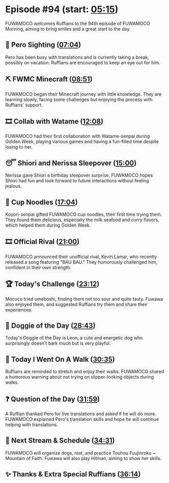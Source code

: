 # Episode #94 (start: [05:15](https://youtu.be/5uQ0WNOn6Eg?t=05m15s))

FUWAMOCO welcomes Ruffians to the 94th episode of FUWAMOCO Morning, aiming to bring smiles and a great start to the day.

## 👀 Pero Sighting ([07:04](https://youtu.be/5uQ0WNOn6Eg?t=07m04s))

Pero has been busy with translations and is currently taking a break, possibly on vacation. Ruffians are encouraged to keep an eye out for him.

## ⛏️ FWMC Minecraft ([08:51](https://youtu.be/5uQ0WNOn6Eg?t=08m51s))

FUWAMOCO began their Minecraft journey with little knowledge. They are learning slowly, facing some challenges but enjoying the process with Ruffians' support.

## 🎞️ Collab with Watame ([12:08](https://youtu.be/5uQ0WNOn6Eg?t=12m08s))

FUWAMOCO had their first collaboration with Watame-senpai during Golden Week, playing various games and having a fun-filled time despite losing to her.

## 😴 Shiori and Nerissa Sleepover ([15:00](https://youtu.be/5uQ0WNOn6Eg?t=15m00s))

Nerissa gave Shiori a birthday sleepover surprise. FUWAMOCO hopes Shiori had fun and look forward to future interactions without feeling jealous.

## 🍜 Cup Noodles ([17:04](https://youtu.be/5uQ0WNOn6Eg?t=17m04s))

Koyori-senpai gifted FUWAMOCO cup noodles, their first time trying them. They found them delicious, especially the milk seafood and curry flavors, which helped them during Golden Week.

## 🎞️ Official Rival ([21:00](https://youtu.be/5uQ0WNOn6Eg?t=21m00s))

FUWAMOCO announced their unofficial rival, Kevin Lamar, who recently released a song featuring "BAU BAU." They humorously challenged him, confident in their own strength.

## 🏆 Today's Challenge ([23:12](https://youtu.be/5uQ0WNOn6Eg?t=23m12s))

Mococo tried umeboshi, finding them not too sour and quite tasty. Fuwawa also enjoyed them, and suggested Ruffians try them and share their experiences.

## 🐶 Doggie of the Day ([28:43](https://youtu.be/5uQ0WNOn6Eg?t=28m43s))

Today's Doggie of the Day is Leon, a cute and energetic dog who surprisingly doesn't bark much but is very playful.

## 🚶 Today I Went On A Walk ([30:35](https://youtu.be/5uQ0WNOn6Eg?t=30m35s))

Ruffians are reminded to stretch and enjoy their walks. FUWAMOCO shared a humorous warning about not trying on slipper-looking objects during walks.

## ❓ Question of the Day ([31:59](https://youtu.be/5uQ0WNOn6Eg?t=31m59s))

A Ruffian thanked Pero for live translations and asked if he will do more. FUWAMOCO explained Pero's translation skills and hope he will continue helping with translations.

## 📅 Next Stream & Schedule ([34:31](https://youtu.be/5uQ0WNOn6Eg?t=34m31s))

FUWAMOCO will organize dogs, rest, and practice Touhou Fuujinroku ~ Mountain of Faith. Fuwawa will also play Hitman, aiming to show her skills.

## ✨ Thanks & Extra Special Ruffians ([36:14](https://youtu.be/5uQ0WNOn6Eg?t=36m14s))
